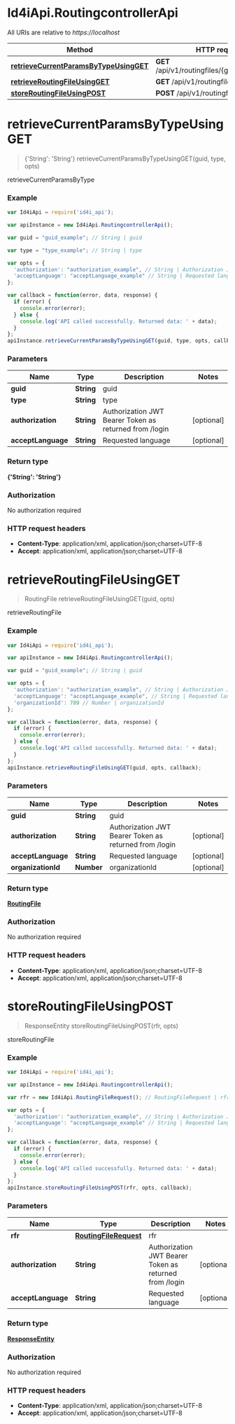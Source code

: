 # Id4iApi.RoutingcontrollerApi

All URIs are relative to *https://localhost*

Method | HTTP request | Description
------------- | ------------- | -------------
[**retrieveCurrentParamsByTypeUsingGET**](RoutingcontrollerApi.md#retrieveCurrentParamsByTypeUsingGET) | **GET** /api/v1/routingfiles/{guid}/route/{type} | retrieveCurrentParamsByType
[**retrieveRoutingFileUsingGET**](RoutingcontrollerApi.md#retrieveRoutingFileUsingGET) | **GET** /api/v1/routingfiles/{guid} | retrieveRoutingFile
[**storeRoutingFileUsingPOST**](RoutingcontrollerApi.md#storeRoutingFileUsingPOST) | **POST** /api/v1/routingfiles | storeRoutingFile


<a name="retrieveCurrentParamsByTypeUsingGET"></a>
# **retrieveCurrentParamsByTypeUsingGET**
> {&#39;String&#39;: &#39;String&#39;} retrieveCurrentParamsByTypeUsingGET(guid, type, opts)

retrieveCurrentParamsByType

### Example
```javascript
var Id4iApi = require('id4i_api');

var apiInstance = new Id4iApi.RoutingcontrollerApi();

var guid = "guid_example"; // String | guid

var type = "type_example"; // String | type

var opts = { 
  'authorization': "authorization_example", // String | Authorization JWT Bearer Token as returned from /login
  'acceptLanguage': "acceptLanguage_example" // String | Requested language
};

var callback = function(error, data, response) {
  if (error) {
    console.error(error);
  } else {
    console.log('API called successfully. Returned data: ' + data);
  }
};
apiInstance.retrieveCurrentParamsByTypeUsingGET(guid, type, opts, callback);
```

### Parameters

Name | Type | Description  | Notes
------------- | ------------- | ------------- | -------------
 **guid** | **String**| guid | 
 **type** | **String**| type | 
 **authorization** | **String**| Authorization JWT Bearer Token as returned from /login | [optional] 
 **acceptLanguage** | **String**| Requested language | [optional] 

### Return type

**{&#39;String&#39;: &#39;String&#39;}**

### Authorization

No authorization required

### HTTP request headers

 - **Content-Type**: application/xml, application/json;charset=UTF-8
 - **Accept**: application/xml, application/json;charset=UTF-8

<a name="retrieveRoutingFileUsingGET"></a>
# **retrieveRoutingFileUsingGET**
> RoutingFile retrieveRoutingFileUsingGET(guid, opts)

retrieveRoutingFile

### Example
```javascript
var Id4iApi = require('id4i_api');

var apiInstance = new Id4iApi.RoutingcontrollerApi();

var guid = "guid_example"; // String | guid

var opts = { 
  'authorization': "authorization_example", // String | Authorization JWT Bearer Token as returned from /login
  'acceptLanguage': "acceptLanguage_example", // String | Requested language
  'organizationId': 789 // Number | organizationId
};

var callback = function(error, data, response) {
  if (error) {
    console.error(error);
  } else {
    console.log('API called successfully. Returned data: ' + data);
  }
};
apiInstance.retrieveRoutingFileUsingGET(guid, opts, callback);
```

### Parameters

Name | Type | Description  | Notes
------------- | ------------- | ------------- | -------------
 **guid** | **String**| guid | 
 **authorization** | **String**| Authorization JWT Bearer Token as returned from /login | [optional] 
 **acceptLanguage** | **String**| Requested language | [optional] 
 **organizationId** | **Number**| organizationId | [optional] 

### Return type

[**RoutingFile**](RoutingFile.md)

### Authorization

No authorization required

### HTTP request headers

 - **Content-Type**: application/xml, application/json;charset=UTF-8
 - **Accept**: application/xml, application/json;charset=UTF-8

<a name="storeRoutingFileUsingPOST"></a>
# **storeRoutingFileUsingPOST**
> ResponseEntity storeRoutingFileUsingPOST(rfr, opts)

storeRoutingFile

### Example
```javascript
var Id4iApi = require('id4i_api');

var apiInstance = new Id4iApi.RoutingcontrollerApi();

var rfr = new Id4iApi.RoutingFileRequest(); // RoutingFileRequest | rfr

var opts = { 
  'authorization': "authorization_example", // String | Authorization JWT Bearer Token as returned from /login
  'acceptLanguage': "acceptLanguage_example" // String | Requested language
};

var callback = function(error, data, response) {
  if (error) {
    console.error(error);
  } else {
    console.log('API called successfully. Returned data: ' + data);
  }
};
apiInstance.storeRoutingFileUsingPOST(rfr, opts, callback);
```

### Parameters

Name | Type | Description  | Notes
------------- | ------------- | ------------- | -------------
 **rfr** | [**RoutingFileRequest**](RoutingFileRequest.md)| rfr | 
 **authorization** | **String**| Authorization JWT Bearer Token as returned from /login | [optional] 
 **acceptLanguage** | **String**| Requested language | [optional] 

### Return type

[**ResponseEntity**](ResponseEntity.md)

### Authorization

No authorization required

### HTTP request headers

 - **Content-Type**: application/xml, application/json;charset=UTF-8
 - **Accept**: application/xml, application/json;charset=UTF-8

